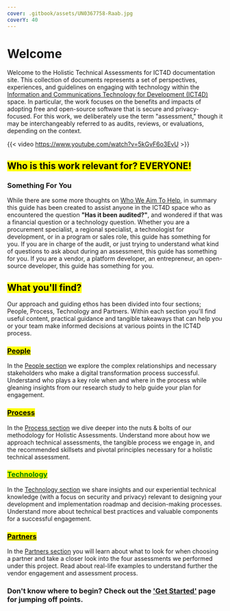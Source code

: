 ```yaml
---
cover: .gitbook/assets/UN0367758-Raab.jpg
coverY: 40
---
```


# Welcome

Welcome to the Holistic Technical Assessments for ICT4D documentation site. This collection of documents represents a set of perspectives, experiences, and guidelines on engaging with technology within the [Information and Communications Technology for Development (ICT4D)](https://www.unicef.org/topics/information-and-communication-technology) space. In particular, the work focuses on the benefits and impacts of adopting free and open-source software that is secure and privacy-focused. For this work, we deliberately use the term "assessment," though it may be interchangeably referred to as audits, reviews, or evaluations, depending on the context.&#x20;

{{< video https://www.youtube.com/watch?v=5kGvF6o3EvU >}}

## <mark class="purple">Who is this work relevant for? EVERYONE!</mark>

### Something For You

While there are some more thoughts on [Who We Aim To Help](readme/who-we-aim-to-help.md), in summary this guide has been created to assist anyone in the ICT4D space who as encountered the question **"Has it been audited?"**, and wondered if that was a financial question or a technology question. Whether you are a procurement specialist, a regional specialist, a technologist for development, or in a program or sales role, this guide has something for you. If you are in charge of the audit, or just trying to understand what kind of questions to ask about during an assessment, this guide has something for you. If you are a vendor, a platform developer, an entrepreneur, an open-source developer, this guide has something for you.

## <mark class="purple">What you'll find?</mark>&#x20;

Our approach and guiding ethos has been divided into four sections; People, Process, Technology and Partners. Within each section you'll find useful content, practical guidance and tangible takeaways that can help you or your team make informed decisions at various points in the ICT4D process.

### [<mark class="orange">People</mark>](./#people)

In the [People section](broken-reference) we explore the complex relationships and necessary stakeholders who make a digital transformation process successful. Understand who plays a key role when and where in the process while gleaning insights from our research study to help guide your plan for engagement.&#x20;

### [<mark class="blue">Process</mark>](./#process)

In the [Process section](broken-reference) we dive deeper into the nuts & bolts of our methodology for Holistic Assessments. Understand more about how we approach technical assessments, the tangible process we engage in, and the recommended skillsets and pivotal principles necessary for a holistic technical assessment.&#x20;

### [<mark style="color:green;">Technology</mark>](./#technology)

In the [Technology section](broken-reference) we share insights and our experiential technical knowledge (with a focus on security and privacy) relevant to designing your development and implementation roadmap and decision-making processes. Understand more about technical best practices and valuable components for a successful engagement.&#x20;

### [<mark class="red">Partners</mark>](./#partners)

In the [Partners section](broken-reference) you will learn about what to look for when choosing a partner and take a closer look into the four assessments we performed under this project. Read about real-life examples to understand further the vendor engagement and assessment process.&#x20;



### Don't know where to begin? Check out the ['Get Started'](get-started.md) page for jumping off points.&#x20;
